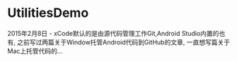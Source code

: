 # UtilitiesDemo
2015年2月8日 - xCode默认的是由源代码管理工作Git,Android Studio内置的也有,
之前写过两篇关于Window托管Android代码到GitHub的文章,
一直想写篇关于Mac上托管代码的...
